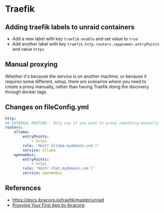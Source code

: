 # Traefik

## Adding traefik labels to unraid containers
- Add a new label with key `traefik.enable` and set value to `true`
- Add another label with key `traefik.http.routers.<appname>.entryPoints` and value `https`

## Manual proxying
Whether it's because the service is on another machine, or because it requires some different, setup, there are scenarios where you need to create a proxy manually, rather than having Traefik doing the discovery through docker tags.

## Changes on fileConfig.yml

```YAML
http:
## EXTERNAL ROUTING - Only use if you want to proxy something manually ##
routers:
	ollama:
		entryPoints:
			- https
		rule: 'Host(`ollama.mydomain.com`)'
		service: ollama
	openwebui:
		entryPoints:
			- https
		rule: 'Host(`chat.mydomain.com`)'
		service: openwebui
```

## References
- https://docs.ibracorp.io/traefik/master/unraid
- [Proxying Your First App by Ibracorp](https://docs.ibracorp.io/traefik/master/unraid/proxying-your-first-app)
